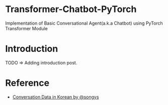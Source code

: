 # Transformer-Chatbot-PyTorch
Implementation of Basic Conversational Agent(a.k.a Chatbot) using PyTorch Transformer Module

# Introduction
TODO => Adding introduction post.

# Reference
- [Conversation Data in Korean by @songys](https://github.com/songys/Chatbot_data)
